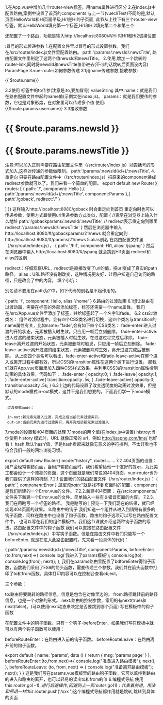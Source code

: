 1.在App.vue中增加几个router-view标签，用name属性进行区分
2.在index.js中配置路由,案例中设置了首页的components
与上一节(vuecliTest)不同的是,默认页面HelloWorld和Hi页面平级,Hi1是Hi的子页面,
此节从上往下有三个router-view标签，默认HelloWorld填充第一个标签,Hi1和Hi2填充第二个和第三个

还配置了一个路由，功能是输入http://localhost:8080/#/Hi  时Hi1和Hi2调换位置


:冒号的形式传递参数
1.在配置文件里以冒号的形式设置参数。我们在/src/router/index.js文件里配置路由。
 path:'/params/:newsId/:newsTitle',
 路由配置文件里制定了这两个值newsId和newsTitle。
2.使用,增加一个跳转的router-link,同时将newsId和newsTitle值带进去(不带的话跳转后页面没内容)
 <router-link to="/params/21/haha">ParamPage</router-link>
 3.vue-router如何参数传递
   3.1用name传递参数,接收参数:<p>{{ $route.name}}</p>
   3.2使用<router-link> 标签中的to传参(注意是:to,要加冒号)
   <router-link :to="{name:xxx,params:{key:value}}">valueString</router-link>
   其中:name：就是我们在路由配置文件中起的name值(示例实在index.js)。
        params：就是我们要传的参数，它也是对象形势，在对象里可以传递多个值
   使用:{{$route.params.username}}
   3.3接收参数
    <h1>{{ $route.params.newsId }}</h1>
    <h1>{{ $route.params.newsTitle }}</h1>

   注意:可以加入正则需要在路由配置文件里（/src/router/index.js）以圆括号的形式加入,这样对传递的参数做限制。
      path:'/params/:newsId(\\d+)/:newsTitle',
4.重定向
只要在路由配置文件中（/src/router/index.js）把原来的component换成redirect参数就可以了。我们来看一个简单的配置。
export default new Router({
  routes: [
    {
      path: '/',
      component: Hello
    },{
      path:'/params/:newsId(\\d+)/:newsTitle',
      component:Params
    },{
      path:'/goback',
      redirect:'/'
    }

  ]
})
这样输入http://localhost:8080/goback 时会重定向到首页
重定向时也可以传递参数，使用方式跟使用url传递参数方式类似，配置
{
      //表示在浏览器上输入什么地址
      path:'/gobackparams/:newsId/:newsTitle',
      // redirect表示重定向到哪里
      redirect:'/params/:newsId/:newsTitle'
}
然后在浏览器中输入
http://localhost:8080/#/gobackparams/21/news
就会重定向到http://localhost:8080/#/params/21/news
5.alias别名
在路由配置文件里（/src/router/index.js），
{
    path: '/hi1',
    component: Hi1,
    alias:'/jspang'
 }
然后在浏览器中输入
http://localhost:8080/#/jspang
就会跳到Hi1页面
redirect和alias的区别

redirect：仔细观察URL，redirect是直接改变了url的值，把url变成了真实的path路径。
alias：URL路径没有别改变，这种情况更友好，让用户知道自己访问的路径，只是改变了<router-view>中的内容。
填个小坑：

别名请不要用在path为’/’中，如下代码的别名是不起作用的。

{
  path: '/',
  component: Hello,
  alias:'/home'
}
6.路由的过渡动画
  6.1想让路由有过渡动画，需要在<router-view>标签的外部添加<transition>标签，标签还需要一个name属性。
     <transition name="fade">
       <router-view ></router-view>
     </transition>
     我们在/src/App.vue文件里添加了<transition>标签，并给标签起了一个名字叫fade。
  6.2 css过渡类名：
     组件过渡过程中，会有四个CSS类名进行切换，这四个类名与transition的name属性有关，比如name=”fade”,会有如下四个CSS类名：
     fade-enter:进入过渡的开始状态，元素被插入时生效，只应用一帧后立刻删除。
     fade-enter-active:进入过渡的结束状态，元素被插入时就生效，在过渡过程完成后移除。
     fade-leave:离开过渡的开始状态，元素被删除时触发，只应用一帧后立刻删除。
     fade-leave-active:离开过渡的结束状态，元素被删除时生效，离开过渡完成后被删除。
     从上面四个类名可以看出，fade-enter-active和fade-leave-active在整个进入或离开过程中都有效，所以CSS的transition属性在这两个类下进行设置。
     那我们就在App.vue页面里加入四种CSS样式效果，并利用CSS3的transition属性控制动画的具体效果。代码如下：
     .fade-enter {
       opacity:0;
     }
     .fade-leave{
       opacity:1;
     }
     .fade-enter-active{
       transition:opacity .5s;
     }
     .fade-leave-active{
       opacity:0;
       transition:opacity .5s;
     }
  6.3上边的代码设置了改变透明度的动画过渡效果，但是默认的mode模式in-out模式，这并不是我们想要的。下面我们学一下mode模式。

     过渡模式mode：

     in-out:新元素先进入过渡，完成之后当前元素过渡离开。
     out-in:当前元素先进行过渡离开，离开完成后新元素过渡进入
7.mode的设置和404页面的处理
  7.1mode的两个值(在index.js中设置)
histroy:当你使用 history 模式时，URL 就像正常的 url，例如 http://jsapng.com/lms/ 也好看！
hash:默认’hash’值，但是hash看起来就像无意义的字符排列，不太好看也不符合我们一般的网址浏览习惯。

export default new Router({
  mode:"history",
  routes:......
  7.2 404页面的设置：
     用户会经常输错页面，当用户输错页面时，我们希望给他一个友好的提示，为此美工都会设计一个漂亮的页面，这个页面就是我们常说的404页面。vue-router也为我们提供了这样的机制.
     7.2.1.设置我们的路由配置文件（/src/router/index.js）：
     {
        path:'*',
        component:Error
     }
     这里的path:’*’就是找不到页面时的配置，component是我们新建的一个Error.vue的文件。
     7.2.2.新建404页面：
     在/src/components/文件夹下新建一个Error.vue的文件。简单输入一些有关错误页面的内容。
     <template>
         <div>
             <h2>{{ msg }}</h2>
         </div>
     </template>
     <script>
     export default {
       data () {
         return {
           msg: 'Error:404'
         }
       }
     }
     </script>
     7.2.3.我们在用<router-link>瞎写一个标签的路径。
      <router-link to="/bbbbbb">我是瞎写的</router-link> |
     预览一下我们现在的结果，就已经实现404页面的效果。
8.路由中的钩子
我们知道一个组件从进入到销毁有很多的钩子函数，同样在路由中也设置了钩子函数。路由的钩子选项可以写在路由配置文件中，
也可以写在我们的组件模板中。我们这节课就介绍这两种钩子函数的写法。路由配置文件中的钩子函数
我们可以直接在路由配置文件（/src/router/index.js）中写钩子函数。但是在路由文件中我们只能写一个beforeEnter,
就是在进入此路由配置时。先来看一段具体的代码：

{
      path:'/params/:newsId(\\d+)/:newsTitle',
      component:Params,
      beforeEnter:(to,from,next)=>{
        console.log('我进入了params模板');
        console.log(to);
        console.log(from);
        next();
},
我们在params路由里配置了bdforeEnter得钩子函数，函数我们采用了ES6的箭头函数，需要传递三个参数。我们并在箭头函数中打印了to和from函数。具体打印内容可以在控制台查看object。

三个参数：

to:路由将要跳转的路径信息，信息是包含在对像里边的。
from:路径跳转前的路径信息，也是一个对象的形式。
next:路由的控制参数，常用的有next(true)和next(false)。(可以使用next动态来决定是否要跳到哪个页面)
写在模板中的钩子函数

在配置文件中的钩子函数，只有一个钩子-beforeEnter，如果我们写在模板中就可以有两个钩子函数可以使用：

beforeRouteEnter：在路由进入前的钩子函数。
beforeRouteLeave：在路由离开前的钩子函数。

export default {
  name: 'params',
  data () {
    return {
      msg: 'params page'
    }
  },
  beforeRouteEnter:(to,from,next)=>{
    console.log("准备进入路由模板");
    next();
  },
  beforeRouteLeave: (to, from, next) => {
    console.log("准备离开路由模板");
    next();
  }
}
</script>
这是我们写在params.vue模板里的路由钩子函数。它可以监控到路由的进入和路由的离开，也可以轻易的读出to和from的值
9.编程式导航
使用this.$router.go(-1),进行后退操作,回退到上一页
router.go(1):代表着前进，用法和后退一样
this.$router.push('/xxx ')这个编程式导航都作用就是跳转,跳转到具体的页面

